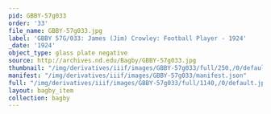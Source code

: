```yaml
---
pid: GBBY-57g033
order: '33'
file_name: GBBY-57g033.jpg
label: 'GBBY 57G/033: James (Jim) Crowley: Football Player - 1924'
_date: '1924'
object_type: glass plate negative
source: http://archives.nd.edu/Bagby/GBBY-57g033.jpg
thumbnail: "/img/derivatives/iiif/images/GBBY-57g033/full/250,/0/default.jpg"
manifest: "/img/derivatives/iiif/images/GBBY-57g033/manifest.json"
full: "/img/derivatives/iiif/images/GBBY-57g033/full/1140,/0/default.jpg"
layout: bagby_item
collection: bagby
---
```

